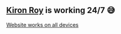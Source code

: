 ## [Kiron Roy](https://kironroy.github.io/) is working 24/7 :sweat_smile:


[Website works on all devices](https://cdn.glitch.me/e388522d-6452-490a-b12c-129c1bef4aa2%2Flighthouse.gif?v=1633506158328)


